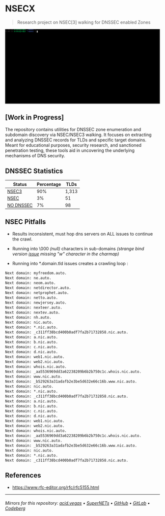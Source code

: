 # NSECX
> Research project on NSEC[3] walking for DNSSEC enabled Zones

![](./.screens/preview.gif)

## [Work in Progress]

The repository contains utilities for DNSSEC zone enumeration and subdomain discovery via NSEC/NSEC3 walking. It focuses on extracting and analyzing DNSSEC records for TLDs and specific target domains. Meant for educational purposes, security research, and sanctioned penetration testing, these tools aid in uncovering the underlying mechanisms of DNS security.

## DNSSEC Statistics
| Status                                   | Percentage | TLDs  |
| ---------------------------------------- | ---------- | ----- |
| [NSEC3](./dnssec_stats/nsec3.txt)        | 90%        | 1,313 |
| [NSEC](./dnssec_stats/nsec.txt)          | 3%         | 51    |
| [NO DNSSEC](./dnssec_stats/nodnssec.txt) | 7%         | 98    |

## NSEC Pitfalls
- Results inconsistent, must hop dns servers on ALL issues to continue the crawl.
- Running into \000 *(null)* characters in sub-domains *(strange bind version [issue](https://gitlab.isc.org/isc-projects/bind9/-/issues/2779) missing "w" character in the charmap)*

- Running into *.domain.tld issues creates a crawling loop :
```
Next domain: myfreedom.auto.
Next domain: ne.auto.
Next domain: neom.auto.
Next domain: netdirector.auto.
Next domain: netprophet.auto.
Next domain: netto.auto.
Next domain: newjersey.auto.
Next domain: nexteer.auto.
Next domain: nextev.auto.
Next domain: nh.auto.
Next domain: nic.auto.
Next domain: *.nic.auto.
Next domain: _c311ff38bcd400b0adf7fa2b71732858.nic.auto.
Next domain: a.nic.auto.
Next domain: b.nic.auto.
Next domain: c.nic.auto.
Next domain: d.nic.auto.
Next domain: web1.nic.auto.
Next domain: web2.nic.auto.
Next domain: whois.nic.auto.
Next domain: _aa5536969dd3a62238209b6b2b750c1c.whois.nic.auto.
Next domain: www.nic.auto.
Next domain: _b529263a31adafb2e3be5d632e66c16b.www.nic.auto.
Next domain: nic.auto.
Next domain: *.nic.auto.
Next domain: _c311ff38bcd400b0adf7fa2b71732858.nic.auto.
Next domain: a.nic.auto.
Next domain: b.nic.auto.
Next domain: c.nic.auto.
Next domain: d.nic.auto.
Next domain: web1.nic.auto.
Next domain: web2.nic.auto.
Next domain: whois.nic.auto.
Next domain: _aa5536969dd3a62238209b6b2b750c1c.whois.nic.auto.
Next domain: www.nic.auto.
Next domain: _b529263a31adafb2e3be5d632e66c16b.www.nic.auto.
Next domain: nic.auto.
Next domain: *.nic.auto.
Next domain: _c311ff38bcd400b0adf7fa2b71732858.nic.auto.
```

## References
- https://www.rfc-editor.org/rfc/rfc5155.html

___

###### Mirrors for this repository: [acid.vegas](https://git.acid.vegas/nsecx) • [SuperNETs](https://git.supernets.org/acidvegas/nsecx) • [GitHub](https://github.com/acidvegas/nsecx) • [GitLab](https://gitlab.com/acidvegas/nsecx) • [Codeberg](https://codeberg.org/acidvegas/nsecx)

